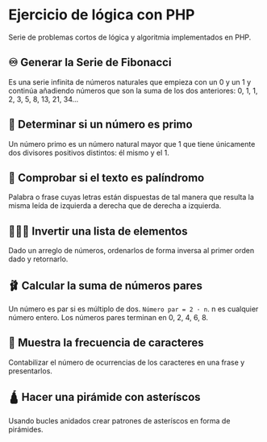 # Ejercicio de lógica con PHP
Serie de problemas cortos de lógica y algoritmia implementados en PHP.

## ♾️ Generar la Serie de Fibonacci
Es una serie infinita de números naturales que empieza con un 0 y un 1 y continúa añadiendo números que son la suma de los dos anteriores: 0, 1, 1, 2, 3, 5, 8, 13, 21, 34...

## 👥 Determinar si un número es primo
Un número primo es un número natural mayor que 1 que tiene únicamente dos divisores positivos distintos: él mismo y el 1.

## 🔁 Comprobar si el texto es palíndromo
Palabra o frase cuyas letras están dispuestas de tal manera que resulta la misma leída de izquierda a derecha que de derecha a izquierda.

## 🤸🏻‍♂️ Invertir una lista de elementos
Dado un arreglo de números, ordenarlos de forma inversa al primer orden dado y retornarlo.

## 🩰 Calcular la suma de números pares
Un número es par si es múltiplo de dos. ```Número par = 2 · n```. n es cualquier número entero. Los números pares terminan en 0, 2, 4, 6, 8.

## 🧮 Muestra la frecuencia de caracteres
Contabilizar el número de ocurrencias de los caracteres en una frase y presentarlos.

## 🛕 Hacer una pirámide con asteríscos
Usando bucles anidados crear patrones de asteríscos en forma de pirámides.
